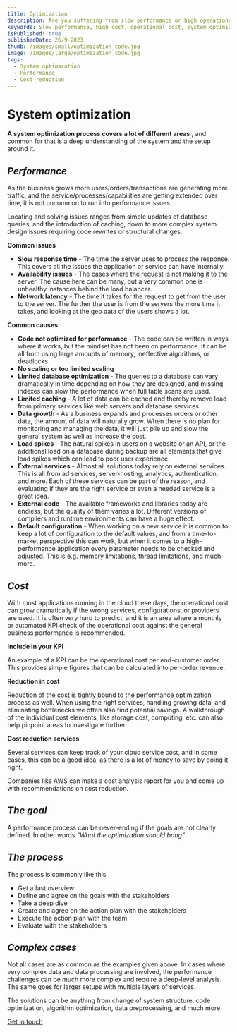```yaml
---
title: Optimization
description: Are you suffering from slow performance or high operational costs?
keywords: Slow performance, high cost, operational cost, system optimization
isPublished: true
publishedDate: 26/9-2023
thumb: /images/small/optimization_code.jpg
image: /images/large/optimization_code.jpg
tags:
  - System optimazation
  - Performance
  - Cost reduction
---
```

# System optimization

**A system optimization process covers a lot of different areas**
, and common for that is a deep understanding of the system and the setup around it. 

## _Performance_
As the business grows more users/orders/transactions are generating more traffic, and the service/processes/capabilities are getting extended over time, it is not uncommon to run into performance issues. 

Locating and solving issues ranges from simple updates of database queries, and the introduction of caching, down to more complex system design issues requiring code rewrites or structural changes.

**Common issues**
- **Slow response time** - The time the server uses to process the response. This covers all the issues the application or service can have internally.
- **Availability issues** - The cases where the request is not making it to the server. The cause here can be many, but a very common one is unhealthy instances behind the load balancer.
- **Network latency** - The time it takes for the request to get from the user to the server. The further the user is from the servers the more time it takes, and looking at the geo data of the users shows a lot.

**Common causes**
- **Code not optimized for performance** - The code can be written in ways where it works, but the mindset has not been on performance. It can be all from using large amounts of memory, ineffective algorithms, or deadlocks.
- **No scaling or too limited scaling**
- **Limited database optimization** - The queries to a database can vary dramatically in time depending on how they are designed, and missing indexes can slow the performance when full table scans are used.
- **Limited caching** - A lot of data can be cached and thereby remove load from primary services like web servers and database services. 
- **Data growth** - As a business expands and processes orders or other data, the amount of data will naturally grow. When there is no plan for monitoring and managing the data, it will just pile up and slow the general system as well as increase the cost.
- **Load spikes** - The natural spikes in users on a website or an API, or the additional load on a database during backup are all elements that give load spikes which can lead to poor user experience.
- **External services** - Almost all solutions today rely on external services. This is all from ad services, server-hosting, analytics, authentication, and more. Each of these services can be part of the reason, and evaluating if they are the right service or even a needed service is a great idea.
- **External code** - The available frameworks and libraries today are endless, but the quality of them varies a lot. Different versions of compilers and runtime environments can have a huge effect.
- **Default configuration** - When working on a new service it is common to keep a lot of configuration to the default values, and from a time-to-market perspective this can work, but when it comes to a high-performance application every parameter needs to be checked and adjusted. This is e.g. memory limitations, thread limitations, and much more.

## _Cost_
With most applications running in the cloud these days, the operational cost can grow dramatically if the wrong services, configurations, or providers are used. It is often very hard to predict, and it is an area where a monthly or automated KPI check of the operational cost against the general business performance is recommended.

**Include in your KPI**

An example of a KPI can be the operational cost per end-customer order. This provides simple figures that can be calculated into per-order revenue.

**Reduction in cost**

Reduction of the cost is tightly bound to the performance optimization process as well. When using the right services, handling growing data, and eliminating bottlenecks we often also find potential savings. A walkthrough of the individual cost elements, like storage cost, computing, etc. can also help pinpoint areas to investigate further.

**Cost reduction services**

Several services can keep track of your cloud service cost, and in some cases, this can be a good idea, as there is a lot of money to save by doing it right.

Companies like AWS can make a cost analysis report for you and come up with recommendations on cost reduction.

## _The goal_
A performance process can be never-ending if the goals are not clearly defined. In other words _"What the optimization should bring"_

## _The process_
The process is commonly like this
- Get a fast overview
- Define and agree on the goals with the stakeholders
- Take a deep dive
- Create and agree on the action plan with the stakeholders
- Execute the action plan with the team
- Evaluate with the stakeholders

## _Complex cases_
Not all cases are as common as the examples given above. In cases where very complex data and data processing are involved, the performance challenges can be much more complex and require a deep-level analysis. The same goes for larger setups with multiple layers of services.

The solutions can be anything from change of system structure, code optimization, algorithm optimization, data preprocessing, and much more.

[Get in touch](/get-in-touch)